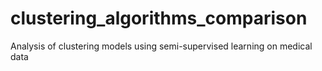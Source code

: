 # clustering_algorithms_comparison
Analysis of clustering models using semi-supervised learning on medical data
